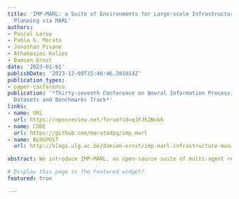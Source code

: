 ```yaml
---
title: 'IMP-MARL: a Suite of Environments for Large-scale Infrastructure Management
  Planning via MARL'
authors:
- Pascal Leroy
- Pablo G. Morato
- Jonathan Pisane
- Athanasios Kolios
- Damien Ernst
date: '2023-01-01'
publishDate: '2023-12-09T15:46:46.281014Z'
publication_types:
- paper-conference
publication: '*Thirty-seventh Conference on Neural Information Processing Systems
  Datasets and Benchmarks Track*'
links:
- name: URL
  url: https://openreview.net/forum?id=q3FJk2Nvkk
- name: CODE
  url: https://github.com/moratodpg/imp_marl
- name: BLOGPOST
  url: http://blogs.ulg.ac.be/damien-ernst/imp-marl-infrastructure-management-planning-via-marl/

abstract: We introduce IMP-MARL, an open-source suite of multi-agent reinforcement learning (MARL) environments for large-scale Infrastructure Management Planning (IMP), offering a platform for benchmarking the scalability of cooperative MARL methods in real-world engineering applications. In IMP, a multi-component engineering system is subject to a risk of failure due to its components' damage condition. Specifically, each agent plans inspections and repairs for a specific system component, aiming to minimise maintenance costs while cooperating to minimise system failure risk. With IMP-MARL, we release several environments including one related to offshore wind structural systems, in an effort to meet today's needs to improve management strategies to support sustainable and reliable energy systems. Supported by IMP practical engineering environments featuring up to 100 agents, we conduct a benchmark campaign, where the scalability and performance of state-of-the-art cooperative MARL methods are compared against expert-based heuristic policies. The results reveal that centralised training with decentralised execution methods scale better with the number of agents than fully centralised or decentralised RL approaches, while also outperforming expert-based heuristic policies in most IMP environments. Based on our findings, we additionally outline remaining cooperation and scalability challenges that future MARL methods should still address. Through IMP-MARL, we encourage the implementation of new environments and the further development of MARL methods. 

# Display this page in the Featured widget?
featured: true

---
```


